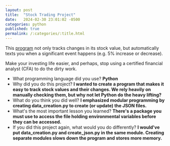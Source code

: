 ```yaml
---
layout: post
title:  "Stock Trading Project"
date:   2024-02-30 23:01:02 -0500
categories: python
published: true
permalink: /:categories/:title.html
---
```


This [program](https://github.com/add0794/stock-trading) not only tracks changes in its stock value, but automatically texts you when a significant event happens (e.g. 5% increase or decrease).

Make your investing life easier, and perhaps, stop using a certified financial analyst (CFA) to do the dirty work.

- What programming language did you use? **Python**
- Why did you do this project? **I wanted to create a program that makes it easy to track stock values and their changes. We rely heavily on manually checking them, but why not let Python do the heavy lifting?**
- What do you think you did well? **I emphasized modular programming by creating data_creation.py to create (or update) the JSON files.**
- What's the most important lesson you learned? **There's a package you must use to access the file holding environmental variables before they can be accessed.**
- If you did this project again, what would you do differently? **I would've put data_creation.py and create_json.py in the same module. Creating separate modules slows down the program and stores more memory.** 